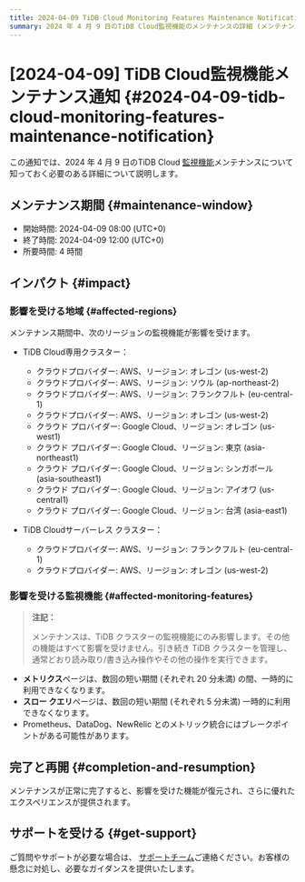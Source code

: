 ```yaml
---
title: 2024-04-09 TiDB Cloud Monitoring Features Maintenance Notification
summary: 2024 年 4 月 9 日のTiDB Cloud監視機能のメンテナンスの詳細 (メンテナンス期間、理由、影響など) について説明します。
---
```


# [2024-04-09] TiDB Cloud監視機能メンテナンス通知 {#2024-04-09-tidb-cloud-monitoring-features-maintenance-notification}

この通知では、2024 年 4 月 9 日のTiDB Cloud [監視機能](/tidb-cloud/monitor-tidb-cluster.md)メンテナンスについて知っておく必要のある詳細について説明します。

## メンテナンス期間 {#maintenance-window}

-   開始時間: 2024-04-09 08:00 (UTC+0)
-   終了時間: 2024-04-09 12:00 (UTC+0)
-   所要時間: 4 時間

## インパクト {#impact}

### 影響を受ける地域 {#affected-regions}

メンテナンス期間中、次のリージョンの監視機能が影響を受けます。

-   TiDB Cloud専用クラスター：
    -   クラウドプロバイダー: AWS、リージョン: オレゴン (us-west-2)
    -   クラウドプロバイダー: AWS、リージョン: ソウル (ap-northeast-2)
    -   クラウドプロバイダー: AWS、リージョン: フランクフルト (eu-central-1)
    -   クラウドプロバイダー: AWS、リージョン: オレゴン (us-west-2)
    -   クラウド プロバイダー: Google Cloud、リージョン: オレゴン (us-west1)
    -   クラウド プロバイダー: Google Cloud、リージョン: 東京 (asia-northeast1)
    -   クラウド プロバイダー: Google Cloud、リージョン: シンガポール (asia-southeast1)
    -   クラウド プロバイダー: Google Cloud、リージョン: アイオワ (us-central1)
    -   クラウド プロバイダー: Google Cloud、リージョン: 台湾 (asia-east1)

-   TiDB Cloudサーバーレス クラスター：
    -   クラウドプロバイダー: AWS、リージョン: フランクフルト (eu-central-1)
    -   クラウドプロバイダー: AWS、リージョン: オレゴン (us-west-2)

### 影響を受ける監視機能 {#affected-monitoring-features}

> **注記：**
>
> メンテナンスは、TiDB クラスターの監視機能にのみ影響します。その他の機能はすべて影響を受けません。引き続き TiDB クラスターを管理し、通常どおり読み取り/書き込み操作やその他の操作を実行できます。

-   **メトリクス**ページは、数回の短い期間 (それぞれ 20 分未満) の間、一時的に利用できなくなります。
-   **スロー クエリ**ページは、数回の短い期間 (それぞれ 5 分未満) 一時的に利用できなくなります。
-   Prometheus、DataDog、NewRelic とのメトリック統合にはブレークポイントがある可能性があります。

## 完了と再開 {#completion-and-resumption}

メンテナンスが正常に完了すると、影響を受けた機能が復元され、さらに優れたエクスペリエンスが提供されます。

## サポートを受ける {#get-support}

ご質問やサポートが必要な場合は、 [サポートチーム](/tidb-cloud/tidb-cloud-support.md)ご連絡ください。お客様の懸念に対処し、必要なガイダンスを提供いたします。
